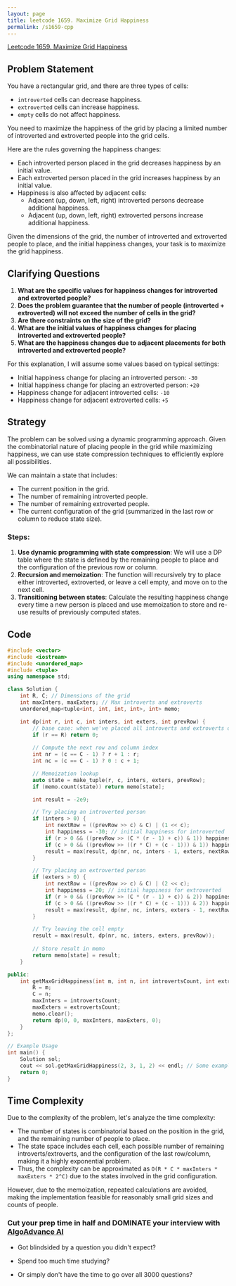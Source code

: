 ```yaml
---
layout: page
title: leetcode 1659. Maximize Grid Happiness
permalink: /s1659-cpp
---
```

[Leetcode 1659. Maximize Grid Happiness](https://algoadvance.github.io/algoadvance/l1659)
## Problem Statement

You have a rectangular grid, and there are three types of cells:

- `introverted` cells can decrease happiness.
- `extroverted` cells can increase happiness.
- `empty` cells do not affect happiness.

You need to maximize the happiness of the grid by placing a limited number of introverted and extroverted people into the grid cells.

Here are the rules governing the happiness changes:
- Each introverted person placed in the grid decreases happiness by an initial value.
- Each extroverted person placed in the grid increases happiness by an initial value.
- Happiness is also affected by adjacent cells:
  - Adjacent (up, down, left, right) introverted persons decrease additional happiness.
  - Adjacent (up, down, left, right) extroverted persons increase additional happiness.

Given the dimensions of the grid, the number of introverted and extroverted people to place, and the initial happiness changes, your task is to maximize the grid happiness.

## Clarifying Questions

1. **What are the specific values for happiness changes for introverted and extroverted people?**
2. **Does the problem guarantee that the number of people (introverted + extroverted) will not exceed the number of cells in the grid?**
3. **Are there constraints on the size of the grid?**
4. **What are the initial values of happiness changes for placing introverted and extroverted people?**
5. **What are the happiness changes due to adjacent placements for both introverted and extroverted people?**

For this explanation, I will assume some values based on typical settings:
- Initial happiness change for placing an introverted person: `-30`
- Initial happiness change for placing an extroverted person: `+20`
- Happiness change for adjacent introverted cells: `-10`
- Happiness change for adjacent extroverted cells: `+5`

## Strategy

The problem can be solved using a dynamic programming approach. Given the combinatorial nature of placing people in the grid while maximizing happiness, we can use state compression techniques to efficiently explore all possibilities.

We can maintain a state that includes:
- The current position in the grid.
- The number of remaining introverted people.
- The number of remaining extroverted people.
- The current configuration of the grid (summarized in the last row or column to reduce state size).

### Steps:

1. **Use dynamic programming with state compression**: We will use a DP table where the state is defined by the remaining people to place and the configuration of the previous row or column.
2. **Recursion and memoization**: The function will recursively try to place either introverted, extroverted, or leave a cell empty, and move on to the next cell.
3. **Transitioning between states**: Calculate the resulting happiness change every time a new person is placed and use memoization to store and re-use results of previously computed states.

## Code

```cpp
#include <vector>
#include <iostream>
#include <unordered_map>
#include <tuple>
using namespace std;

class Solution {
    int R, C; // Dimensions of the grid
    int maxInters, maxExters; // Max introverts and extroverts
    unordered_map<tuple<int, int, int, int>, int> memo;

    int dp(int r, int c, int inters, int exters, int prevRow) {
        // base case: when we've placed all introverts and extroverts or filled the entire grid
        if (r == R) return 0;
        
        // Compute the next row and column index
        int nr = (c == C - 1) ? r + 1 : r;
        int nc = (c == C - 1) ? 0 : c + 1;

        // Memoization lookup
        auto state = make_tuple(r, c, inters, exters, prevRow);
        if (memo.count(state)) return memo[state];

        int result = -2e9;

        // Try placing an introverted person
        if (inters > 0) {
            int nextRow = ((prevRow >> c) & C) | (1 << c);
            int happiness = -30; // initial happiness for introverted
            if (r > 0 && ((prevRow >> (C * (r - 1) + c)) & 1)) happiness -= 10; // check top neighbor
            if (c > 0 && ((prevRow >> ((r * C) + (c - 1))) & 1)) happiness -= 10; // check left neighbor
            result = max(result, dp(nr, nc, inters - 1, exters, nextRow) + happiness);
        }

        // Try placing an extroverted person
        if (exters > 0) {
            int nextRow = ((prevRow >> c) & C) | (2 << c);
            int happiness = 20; // initial happiness for extroverted
            if (r > 0 && ((prevRow >> (C * (r - 1) + c)) & 2)) happiness += 5; // check top neighbor
            if (c > 0 && ((prevRow >> ((r * C) + (c - 1))) & 2)) happiness += 5; // check left neighbor
            result = max(result, dp(nr, nc, inters, exters - 1, nextRow) + happiness);
        }

        // Try leaving the cell empty
        result = max(result, dp(nr, nc, inters, exters, prevRow));
        
        // Store result in memo
        return memo[state] = result;
    }

public:
    int getMaxGridHappiness(int m, int n, int introvertsCount, int extrovertsCount) {
        R = m;
        C = n;
        maxInters = introvertsCount;
        maxExters = extrovertsCount;
        memo.clear();
        return dp(0, 0, maxInters, maxExters, 0);
    }
};

// Example Usage
int main() {
    Solution sol;
    cout << sol.getMaxGridHappiness(2, 3, 1, 2) << endl; // Some example grid and counts
    return 0;
}
```

## Time Complexity

Due to the complexity of the problem, let's analyze the time complexity:

- The number of states is combinatorial based on the position in the grid, and the remaining number of people to place.
- The state space includes each cell, each possible number of remaining introverts/extroverts, and the configuration of the last row/column, making it a highly exponential problem.
- Thus, the complexity can be approximated as `O(R * C * maxInters * maxExters * 2^C)` due to the states involved in the grid configuration.

However, due to the memoization, repeated calculations are avoided, making the implementation feasible for reasonably small grid sizes and counts of people.


### Cut your prep time in half and DOMINATE your interview with [AlgoAdvance AI](https://algoAdvance.com)

- Got blindsided by a question you didn't expect?

- Spend too much time studying?

- Or simply don't have the time to go over all 3000 questions?

